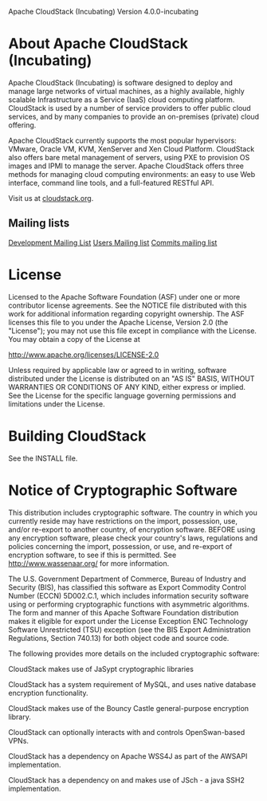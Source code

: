 Apache CloudStack (Incubating) Version 4.0.0-incubating

# About Apache CloudStack (Incubating)

Apache CloudStack (Incubating) is software designed to deploy 
and manage large networks of virtual machines, as a highly 
available, highly scalable Infrastructure as a Service (IaaS) 
cloud computing platform. CloudStack is used by a number of 
service providers to offer public cloud services, and by many 
companies to provide an on-premises (private) cloud offering.

Apache CloudStack currently supports the most popular hypervisors: 
VMware, Oracle VM, KVM, XenServer and Xen Cloud Platform. 
CloudStack also offers bare metal management of servers, 
using PXE to provision OS images and IPMI to manage the server. 
Apache CloudStack offers three methods for managing cloud 
computing environments: an easy to use Web interface, command 
line tools, and a full-featured RESTful API.

Visit us at [cloudstack.org](http://incubator.apache.org/cloudstack).

## Mailing lists
[Development Mailing List](mailto:cloudstack-dev-subscribe@incubator.apache.org)
[Users Mailing list](mailto:cloudstack-users-subscribe@incubator.apache.org)
[Commits mailing list](mailto:cloudstack-commits-subscribe@incubator.apache.org)

# License

Licensed to the Apache Software Foundation (ASF) under one
or more contributor license agreements.  See the NOTICE file
distributed with this work for additional information
regarding copyright ownership.  The ASF licenses this file
to you under the Apache License, Version 2.0 (the
"License"); you may not use this file except in compliance
with the License.  You may obtain a copy of the License at

  http://www.apache.org/licenses/LICENSE-2.0

Unless required by applicable law or agreed to in writing,
software distributed under the License is distributed on an
"AS IS" BASIS, WITHOUT WARRANTIES OR CONDITIONS OF ANY
KIND, either express or implied.  See the License for the
specific language governing permissions and limitations
under the License.

# Building CloudStack

See the INSTALL file.

# Notice of Cryptographic Software

This distribution includes cryptographic software. The country in which you currently 
reside may have restrictions on the import, possession, use, and/or re-export to another 
country, of encryption software. BEFORE using any encryption software, please check your 
country's laws, regulations and policies concerning the import, possession, or use, and 
re-export of encryption software, to see if this is permitted. See http://www.wassenaar.org/ 
for more information.

The U.S. Government Department of Commerce, Bureau of Industry and Security (BIS), has 
classified this software as Export Commodity Control Number (ECCN) 5D002.C.1, which 
includes information security software using or performing cryptographic functions with 
asymmetric algorithms. The form and manner of this Apache Software Foundation distribution 
makes it eligible for export under the License Exception ENC Technology Software 
Unrestricted (TSU) exception (see the BIS Export Administration Regulations, Section 
740.13) for both object code and source code.

The following provides more details on the included cryptographic software: 

  CloudStack makes use of JaSypt cryptographic libraries

  CloudStack has a system requirement of MySQL, and uses native database encryption 
  functionality. 

  CloudStack makes use of the Bouncy Castle general-purpose encryption library.

  CloudStack can optionally interacts with and controls OpenSwan-based VPNs.

  CloudStack has a dependency on Apache WSS4J as part of the AWSAPI implementation. 

  CloudStack has a dependency on and makes use of JSch - a java SSH2 implementation. 
